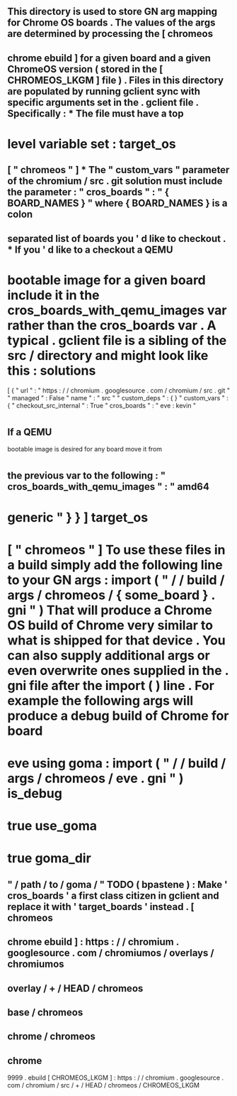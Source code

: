 This
directory
is
used
to
store
GN
arg
mapping
for
Chrome
OS
boards
.
The
values
of
the
args
are
determined
by
processing
the
[
chromeos
-
chrome
ebuild
]
for
a
given
board
and
a
given
ChromeOS
version
(
stored
in
the
[
CHROMEOS_LKGM
]
file
)
.
Files
in
this
directory
are
populated
by
running
gclient
sync
with
specific
arguments
set
in
the
.
gclient
file
.
Specifically
:
*
The
file
must
have
a
top
-
level
variable
set
:
target_os
=
[
"
chromeos
"
]
*
The
"
custom_vars
"
parameter
of
the
chromium
/
src
.
git
solution
must
include
the
parameter
:
"
cros_boards
"
:
"
{
BOARD_NAMES
}
"
where
{
BOARD_NAMES
}
is
a
colon
-
separated
list
of
boards
you
'
d
like
to
checkout
.
*
If
you
'
d
like
to
a
checkout
a
QEMU
-
bootable
image
for
a
given
board
include
it
in
the
cros_boards_with_qemu_images
var
rather
than
the
cros_boards
var
.
A
typical
.
gclient
file
is
a
sibling
of
the
src
/
directory
and
might
look
like
this
:
solutions
=
[
{
"
url
"
:
"
https
:
/
/
chromium
.
googlesource
.
com
/
chromium
/
src
.
git
"
"
managed
"
:
False
"
name
"
:
"
src
"
"
custom_deps
"
:
{
}
"
custom_vars
"
:
{
"
checkout_src_internal
"
:
True
"
cros_boards
"
:
"
eve
:
kevin
"
#
If
a
QEMU
-
bootable
image
is
desired
for
any
board
move
it
from
#
the
previous
var
to
the
following
:
"
cros_boards_with_qemu_images
"
:
"
amd64
-
generic
"
}
}
]
target_os
=
[
"
chromeos
"
]
To
use
these
files
in
a
build
simply
add
the
following
line
to
your
GN
args
:
import
(
"
/
/
build
/
args
/
chromeos
/
{
some_board
}
.
gni
"
)
That
will
produce
a
Chrome
OS
build
of
Chrome
very
similar
to
what
is
shipped
for
that
device
.
You
can
also
supply
additional
args
or
even
overwrite
ones
supplied
in
the
.
gni
file
after
the
import
(
)
line
.
For
example
the
following
args
will
produce
a
debug
build
of
Chrome
for
board
=
eve
using
goma
:
import
(
"
/
/
build
/
args
/
chromeos
/
eve
.
gni
"
)
is_debug
=
true
use_goma
=
true
goma_dir
=
"
/
path
/
to
/
goma
/
"
TODO
(
bpastene
)
:
Make
'
cros_boards
'
a
first
class
citizen
in
gclient
and
replace
it
with
'
target_boards
'
instead
.
[
chromeos
-
chrome
ebuild
]
:
https
:
/
/
chromium
.
googlesource
.
com
/
chromiumos
/
overlays
/
chromiumos
-
overlay
/
+
/
HEAD
/
chromeos
-
base
/
chromeos
-
chrome
/
chromeos
-
chrome
-
9999
.
ebuild
[
CHROMEOS_LKGM
]
:
https
:
/
/
chromium
.
googlesource
.
com
/
chromium
/
src
/
+
/
HEAD
/
chromeos
/
CHROMEOS_LKGM
